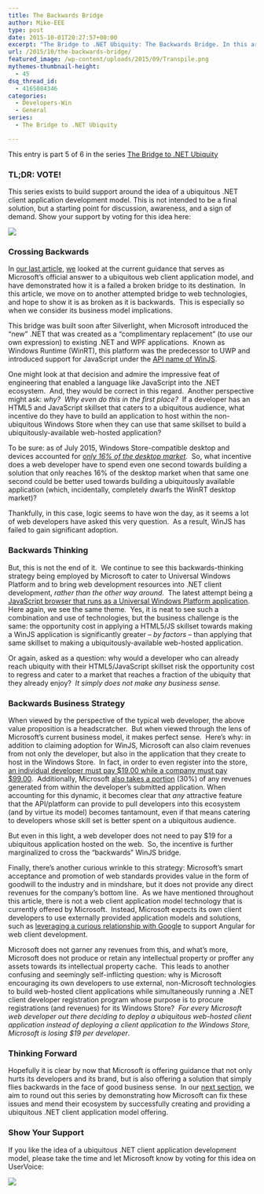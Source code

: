 ```yaml
---
title: The Backwards Bridge
author: Mike-EEE
type: post
date: 2015-10-01T20:27:57+00:00
excerpt: "The Bridge to .NET Ubiquity: The Backwards Bridge. In this article, we look into the backwards bridge of a failed strategy in Universal Windows Platforms's WinJS."
url: /2015/10/the-backwards-bridge/
featured_image: /wp-content/uploads/2015/09/Transpile.png
mythemes-thumbnail-height:
  - 45
dsq_thread_id:
  - 4165084346
categories:
  - Developers-Win
  - General
series:
  - The Bridge to .NET Ubiquity

---
```

<div class="seriesmeta">
  This entry is part 5 of 6 in the series <a href="/series/bridge-to-dotnet-ubiquity/" class="series-6" title="The Bridge to .NET Ubiquity">The Bridge to .NET Ubiquity</a>
</div>

### TL;DR: VOTE!

This series exists to build support around the idea of a ubiquitous .NET client application development model. This is not intended to be a final solution, but a starting point for discussion, awareness, and a sign of demand. Show your support by voting for this idea here:

<div class="push-button-container"><div class="push-button">
</div><a class="w-inline-block top-lighting" href="http://visualstudio.uservoice.com/forums/121579-visual-studio/suggestions/10027638-create-a-ubiquitous-net-client-application-develo" target="_blank"><div class="glass-insert" data-ix="blink" style="transition: opacity 500ms ease-in-out; opacity: 0;"></div><img class="push-button-vote-text" src="http://uploads.webflow.com/55e079ccd960e71226582014/55d09ab72123fb7e3e46b1cd_Vote%20Now!%20Text.svg" /></a></div>

### Crossing Backwards

In [our last article][1], [we][2] looked at the current guidance that serves as Microsoft&#8217;s official answer to a ubiquitous web client application model, and have demonstrated how it is a failed a broken bridge to its destination.  In this article, we move on to another attempted bridge to web technologies, and hope to show it is as broken as it is backwards.  This is especially so when we consider its business model implications.

This bridge was built soon after Silverlight, when Microsoft introduced the “new” .NET that was created as a “complimentary replacement” (to use our own expression) to existing .NET and WPF applications.  Known as Windows Runtime (WinRT), this platform was the predecessor to UWP and introduced support for JavaScript under the [API name of WinJS][3].

One might look at that decision and admire the impressive feat of engineering that enabled a language like JavaScript into the .NET ecosystem.  And, they would be correct in this regard.  Another perspective might ask: _why?  Why even do this in the first place?_  If a developer has an HTML5 and JavaScript skillset that caters to a ubiquitous audience, what incentive do they have to build an application to host within the non-ubiquitous Windows Store when they can use that same skillset to build a ubiquitously-available web-hosted application?

To be sure: as of July 2015, Windows Store-compatible desktop and devices accounted for [_only 16% of the desktop market_][4]_._  So, what incentive does a web developer have to spend even one second towards building a solution that only reaches 16% of the desktop market when that same one second could be better used towards building a ubiquitously available application (which, incidentally, completely dwarfs the WinRT desktop market)?

Thankfully, in this case, logic seems to have won the day, as it seems a lot of web developers have asked this very question.  As a result, WinJS has failed to gain significant adoption.

### Backwards Thinking

But, this is not the end of it.  We continue to see this backwards-thinking strategy being employed by Microsoft to cater to Universal Windows Platform and to bring web development resources into .NET client development, _rather than the other way around_.  The latest attempt being [a JavaScript browser that runs as a Universal Windows Platform application][5].  Here again, we see the same theme.  Yes, it is neat to see such a combination and use of technologies, but the business challenge is the same: the opportunity cost in applying a HTML5/JS skillset towards making a WinJS application is significantly greater – _by factors_ – than applying that same skillset to making a ubiquitously-available web-hosted application.

Or again, asked as a question: why would a developer who can already reach ubiquity with their HTML5/JavaScript skillset risk the opportunity cost to regress and cater to a market that reaches a fraction of the ubiquity that they already enjoy?  _It simply does not make any business sense._

### Backwards Business Strategy

When viewed by the perspective of the typical web developer, the above value proposition is a headscratcher.  But when viewed through the lens of Microsoft’s current business model, it makes perfect sense.  Here’s why: in addition to claiming adoption for WinJS, Microsoft can also claim revenues from not only the developer, but also in the application that they create to host in the Windows Store.  In fact, in order to even register into the store, [an individual developer must pay $19.00 while a company must pay $99.00][6].  Additionally, Microsoft [also takes a portion][7] (30%) of any revenues generated from within the developer’s submitted application. When accounting for this dynamic, it becomes clear that _any_ attractive feature that the API/platform can provide to pull developers into this ecosystem (and by virtue its model) becomes tantamount, even if that means catering to developers whose skill set is better spent on a ubiquitous audience.

But even in this light, a web developer does not need to pay $19 for a ubiquitous application hosted on the web.  So, the incentive is further marginalized to cross the “backwards” WinJS bridge.

Finally, there’s another curious wrinkle to this strategy: Microsoft’s smart acceptance and promotion of web standards provides value in the form of goodwill to the industry and in mindshare, but it does not provide any direct revenues for the company’s bottom line.  As we have mentioned throughout this article, there is not a web client application model technology that is currently offered by Microsoft.  Instead, Microsoft expects its own client developers to use externally provided application models and solutions, such as [leveraging a curious relationship with Google][8] to support Angular for web client development.

Microsoft does not garner any revenues from this, and what’s more, Microsoft does not produce or retain any intellectual property or proffer any assets towards its intellectual property cache.  This leads to another confusing and seemingly self-inflicting question: why is Microsoft encouraging its own developers to use external, non-Microsoft technologies to build web-hosted client applications while simultaneously running a .NET client developer registration program whose purpose is to procure registrations (and revenues) for its Windows Store?  _For every Microsoft web developer out there deciding to deploy a ubiquitous web-hosted client application instead of deploying a client application to the Windows Store, Microsoft is losing $19 per developer_.

### Thinking Forward

Hopefully it is clear by now that Microsoft is offering guidance that not only hurts its developers and its brand, but is also offering a solution that simply flies backwards in the face of good business sense.  In our [next section][9], we aim to round out this series by demonstrating how Microsoft can fix these issues and mend their ecosystem by successfully creating and providing a ubiquitous .NET client application model offering.

### Show Your Support

If you like the idea of a ubiquitous .NET client application development model, please take the time and let Microsoft know by voting for this idea on UserVoice:

<div class="push-button-container"><div class="push-button">
</div><a class="w-inline-block top-lighting" href="http://visualstudio.uservoice.com/forums/121579-visual-studio/suggestions/10027638-create-a-ubiquitous-net-client-application-develo" target="_blank"><div class="glass-insert" data-ix="blink" style="transition: opacity 500ms ease-in-out; opacity: 0;"></div><img class="push-button-vote-text" src="http://uploads.webflow.com/55e079ccd960e71226582014/55d09ab72123fb7e3e46b1cd_Vote%20Now!%20Text.svg" /></a></div>

 [1]: /2015/10/the-broken-burned-bridge/
 [2]: /2015/10/introduction/#who-are-you-who-is-the-8220we8221
 [3]: https://dev.windows.com/en-us/develop/winjs
 [4]: http://www.netmarketshare.com/report.aspx?qprid=10&qptimeframe=M&qpsp=198&qpch=350&qpmr=24&qpdt=1&qpct=3&qpcustomd=0&qpcid=fw829232&qpf=1
 [5]: https://github.com/MicrosoftEdge/JSBrowser
 [6]: https://dev.windows.com/en-us/Registration/AccountInfo
 [7]: http://www.windowscentral.com/microsoft-wants-bigger-cut-revenue-windows-developers
 [8]: http://blogs.msdn.com/b/somasegar/archive/2015/03/05/typescript-lt-3-angular.aspx
 [9]: /2015/10/the-ubiquitous-bridge/